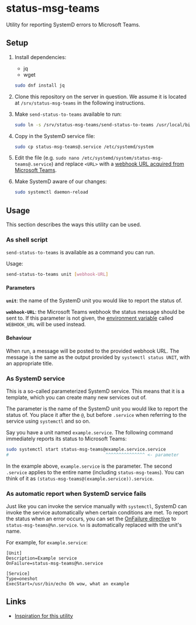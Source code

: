 # status-msg-teams

Utility for reporting SystemD errors to Microsoft Teams.

## Setup

1. Install dependencies:

   * jq
   * wget

   ```sh
   sudo dnf install jq
   ```
2. Clone this repository on the server in question. We assume it is located at
   `/srv/status-msg-teams` in the following instructions.
3. Make `send-status-to-teams` available to run:

   ```sh
   sudo ln -s /srv/status-msg-teams/send-status-to-teams /usr/local/bin/send-status-to-teams
   ```
4. Copy in the SystemD service file:

   ```sh
   sudo cp status-msg-teams@.service /etc/systemd/system
   ```
5. Edit the file (e.g. `sudo nano
   /etc/systemd/system/status-msg-teams@.service`) and replace `<URL>` with a
   [webhook URL acquired from Microsoft Teams][ms webhook].
6. Make SystemD aware of our changes:

   ```sh
   sudo systemctl daemon-reload
   ```

[ms webhook]: https://docs.microsoft.com/en-us/microsoftteams/platform/concepts/connectors/connectors-using#setting-up-a-custom-incoming-webhook


## Usage

This section describes the ways this utility can be used.


### As shell script

`send-status-to-teams` is available as a command you can run.

Usage:

```sh
send-status-to-teams unit [webhook-URL]
```


#### Parameters

**`unit`**: the name of the SystemD unit you would like to report the status of.

**`webhook-URL`**: the Microsoft Teams webhook the status message
should be sent to. If this parameter is not given, the [environment variable]
called `WEBHOOK_URL` will be used instead.

[environment variable]: https://en.wikipedia.org/wiki/Environment_variable


#### Behaviour

When run, a message will be posted to the provided webhook URL. The message is
the same as the output provided by `systemctl status UNIT`, with an appropriate
title.


### As SystemD service

This is a so-called parameterized SystemD service. This means that it is a template, which you can create many new services out of.

The parameter is the name of the SystemD unit you would like to report the status of. You place it after the `@`, but before `.service` when referring to the service using `systemctl` and so on.

Say you have a unit named `example.service`. The following command immediately reports its status to Microsoft Teams:

```sh
sudo systemctl start status-msg-teams@example.service.service
#                                     ^^^^^^^^^^^^^^^ <- parameter
```

In the example above, `example.service` is the parameter. The second `.service` applies to the entire name (including `status-msg-teams`). You can think of it as `(status-msg-teams@(example.service)).service`.


### As automatic report when SystemD service fails

Just like you can invoke the service manually with `systemctl`, SystemD can invoke the service automatically when certain conditions are met. To report the status when an error occurs, you can set the [OnFailure directive] to `status-msg-teams@%n.service`. `%n` is automatically replaced with the unit's name.

For example, for `example.service`:

```systemd
[Unit]
Description=Example service
OnFailure=status-msg-teams@%n.service

[Service]
Type=oneshot
ExecStart=/usr/bin/echo Oh wow, what an example
```

[OnFailure directive]: https://www.freedesktop.org/software/systemd/man/systemd.unit.html#OnFailure=


## Links

* [Inspiration for this utility](https://wiki.archlinux.org/index.php/Systemd/Timers#MAILTO)
